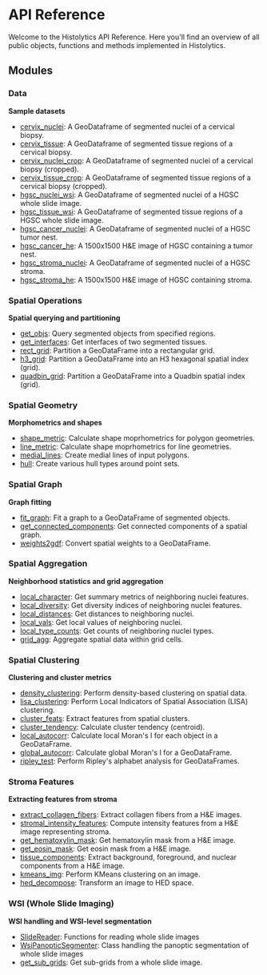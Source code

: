 # API Reference

Welcome to the Histolytics API Reference. Here you'll find an overview of all public objects, functions and methods implemented in Histolytics.

## Modules

### Data

**Sample datasets**

- [cervix_nuclei](data/cervix_nuclei.md): A GeoDataframe of segmented nuclei of a cervical biopsy.
- [cervix_tissue](data/cervix_tissue.md): A GeoDataframe of segmented tissue regions of a cervical biopsy.
- [cervix_nuclei_crop](data/cervix_nuclei_crop.md): A GeoDataframe of segmented nuclei of a cervical biopsy (cropped).
- [cervix_tissue_crop](data/cervix_tissue_crop.md): A GeoDataframe of segmented tissue regions of a cervical biopsy (cropped).
- [hgsc_nuclei_wsi](data/hgsc_nuclei_wsi.md): A GeoDataframe of segmented nuclei of a HGSC whole slide image.
- [hgsc_tissue_wsi](data/hgsc_tissue_wsi.md): A GeoDataframe of segmented tissue regions of a HGSC whole slide image.
- [hgsc_cancer_nuclei](data/hgsc_cancer_nuclei.md): A GeoDataframe of segmented nuclei of a HGSC tumor nest.
- [hgsc_cancer_he](data/hgsc_cancer_he.md): A 1500x1500 H&E image of HGSC containing a tumor nest.
- [hgsc_stroma_nuclei](data/hgsc_stroma_nuclei.md): A GeoDataframe of segmented nuclei of a HGSC stroma.
- [hgsc_stroma_he](data/hgsc_stroma_he.md): A 1500x1500 H&E image of HGSC containing stroma.

### Spatial Operations

**Spatial querying and partitioning**

- [get_objs](spatial_ops/get_objs.md): Query segmented objects from specified regions.
- [get_interfaces](spatial_ops/get_interfaces.md): Get interfaces of two segmented tissues.
- [rect_grid](spatial_ops/rect_grid.md): Partition a GeoDataFrame into a rectangular grid.
- [h3_grid](spatial_ops/h3_grid.md): Partition a GeoDataFrame into an H3 hexagonal spatial index (grid).
- [quadbin_grid](spatial_ops/quadbin_grid.md): Partition a GeoDataFrame into a Quadbin spatial index (grid).

### Spatial Geometry

**Morphometrics and shapes**

- [shape_metric](spatial_geom/shape_metrics.md): Calculate shape moprhometrics for polygon geometries.
- [line_metric](spatial_geom/line_metrics.md): Calculate shape moprhometrics for line geometries.
- [medial_lines](spatial_geom/medial_lines.md): Create medial lines of input polygons.
- [hull](spatial_geom/hull.md): Create various hull types around point sets.

### Spatial Graph

**Graph fitting**

- [fit_graph](spatial_graph/graph.md): Fit a graph to a GeoDataFrame of segmented objects.
- [get_connected_components](spatial_graph/connected_components.md): Get connected components of a spatial graph.
- [weights2gdf](spatial_graph/weights2gdf.md): Convert spatial weights to a GeoDataFrame.

### Spatial Aggregation

**Neighborhood statistics and grid aggregation**

- [local_character](spatial_agg/local_character.md): Get summary metrics of neighboring nuclei features.
- [local_diversity](spatial_agg/local_diversity.md): Get diversity indices of neighboring nuclei features.
- [local_distances](spatial_agg/local_distances.md): Get distances to neighboring nuclei.
- [local_vals](spatial_agg/local_vals.md): Get local values of neighboring nuclei.
- [local_type_counts](spatial_agg/local_type_counts.md): Get counts of neighboring nuclei types.
- [grid_agg](spatial_agg/grid_agg.md): Aggregate spatial data within grid cells.

### Spatial Clustering

**Clustering and cluster metrics**

- [density_clustering](spatial_clust/density_clustering.md): Perform density-based clustering on spatial data.
- [lisa_clustering](spatial_clust/lisa_clustering.md): Perform Local Indicators of Spatial Association (LISA) clustering.
- [cluster_feats](spatial_clust/cluster_feats.md): Extract features from spatial clusters.
- [cluster_tendency](spatial_clust/cluster_tendency.md): Calculate cluster tendency (centroid).
- [local_autocorr](spatial_clust/local_autocorr.md): Calculate local Moran's I for each object in a GeoDataFrame.
- [global_autocorr](spatial_clust/global_autocorr.md): Calculate global Moran's I for a GeoDataFrame.
- [ripley_test](spatial_clust/ripley_test.md): Perform Ripley's alphabet analysis for GeoDataFrames.

### Stroma Features

**Extracting features from stroma**

- [extract_collagen_fibers](stroma_feats/collagen.md): Extract collagen fibers from a H&E images.
- [stromal_intensity_features](stroma_feats/stroma_feats.md): Compute intensity features from a H&E image representing stroma.
- [get_hematoxylin_mask](stroma_feats/get_hematoxylin_mask.md): Get hematoxylin mask from a H&E image.
- [get_eosin_mask](stroma_feats/get_eosin_mask.md): Get eosin mask from a H&E image.
- [tissue_components](stroma_feats/tissue_components.md): Extract background, foreground, and nuclear components from a H&E image.
- [kmeans_img](stroma_feats/kmeans_img.md): Perform KMeans clustering on an image.
- [hed_decompose](stroma_feats/hed_decompose.md): Transform an image to HED space.

### WSI (Whole Slide Imaging)

**WSI handling and WSI-level segmentation**

- [SlideReader](wsi/slide_reader.md): Functions for reading whole slide images
- [WsiPanopticSegmenter](wsi/wsi_segmenter.md): Class handling the panoptic segmentation of whole slide images
- [get_sub_grids](wsi/get_sub_grids.md): Get sub-grids from a whole slide image.
